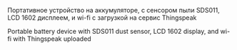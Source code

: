 Портативное устройство на аккумуляторе, с сенсором пыли SDS011, LCD 1602 дисплеем, и wi-fi с загрузкой на сервис Thingspeak

Portable battery device with SDS011 dust sensor, LCD 1602 display, and wi-fi with Thingspeak uploaded
